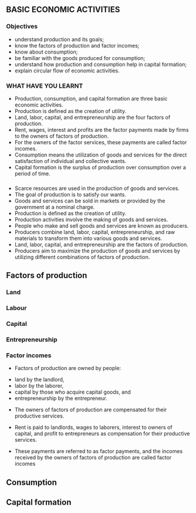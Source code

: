 ## BASIC ECONOMIC ACTIVITIES
### Objectives
* understand production and its goals;
* know the factors of production and factor incomes;
* know about consumption;
* be familiar with the goods produced for consumption;
* understand how production and consumption help in capital formation;
* explain circular flow of economic activities.

### WHAT HAVE YOU LEARNT
* Production, consumption, and capital formation are three basic economic activities.
* Production is defined as the creation of utility.
* Land, labor, capital, and entrepreneurship are the four factors of production.
* Rent, wages, interest and profits are the factor payments made by firms to the owners of factors of production.
* For the owners of the factor services, these payments are called factor incomes.
* Consumption means the utilization of goods and services for the direct satisfaction of individual and collective wants.
* Capital formation is the surplus of production over consumption over a period of time.

### 
* Scarce resources are used in the production of goods and services.
* The goal of production is to satisfy our wants.
* Goods and services can be sold in markets or provided by the government at a nominal charge.
* Production is defined as the creation of utility.
* Production activities involve the making of goods and services.
* People who make and sell goods and services are known as producers.
* Producers combine land, labor, capital, entrepreneurship, and raw materials to transform them into various goods and services.
* Land, labor, capital, and entrepreneurship are the factors of production.
* Producers aim to maximize the production of goods and services by utilizing different combinations of factors of production.

## Factors of production
### Land
### Labour
### Capital
### Entrepreneurship
### Factor incomes
* Factors of production are owned by people: 
 - land by the landlord, 
 - labor by the laborer, 
 - capital by those who acquire capital goods, and 
 - entrepreneurship by the entrepreneur.

* The owners of factors of production are compensated for their productive services.

* Rent is paid to landlords, wages to laborers, interest to owners of capital, and profit to entrepreneurs as compensation for their productive services.

* These payments are referred to as factor payments, and the incomes received by the owners of factors of production are called factor incomes

## Consumption

## Capital formation
